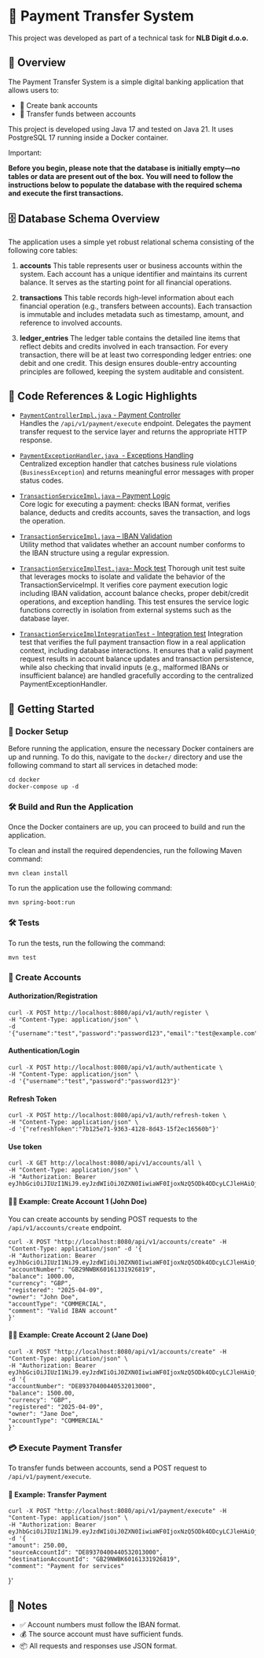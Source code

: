 # 💸 Payment Transfer System

This project was developed as part of a technical task for **NLB Digit d.o.o.**

## 📘 Overview

The Payment Transfer System is a simple digital banking application that allows users to:

- 🏦 Create bank accounts
- 🔁 Transfer funds between accounts

This project is developed using Java 17 and tested on Java 21. It uses PostgreSQL 17 running inside a Docker container.

Important:

**Before you begin, please note that the database is initially empty—no tables or data are present out of the box.**
**You will need to follow the instructions below to populate the database with the required schema and execute the first transactions.**

## 🗄️ Database Schema Overview
The application uses a simple yet robust relational schema consisting of the following core tables:

1. **accounts**
   This table represents user or business accounts within the system. Each account has a unique identifier and maintains
   its current balance. It serves as the starting point for all financial operations.

2. **transactions**
   This table records high-level information about each financial operation (e.g., transfers between accounts). Each
   transaction is immutable and includes metadata such as timestamp, amount, and reference to involved accounts.

3. **ledger_entries**
   The ledger table contains the detailed line items that reflect debits and credits involved in each transaction. For
   every transaction, there will be at least two corresponding ledger entries: one debit and one credit. This design
   ensures double-entry accounting principles are followed, keeping the system auditable and consistent.

## 📄 Code References & Logic Highlights

- [`PaymentControllerImpl.java` - Payment Controller](https://github.com/borispopicbusiness/paymenttransfersystem/blob/4ca4a46a7ddafa0112c8e410ac8cca3d634c2f63/src/main/java/org/borispopic/paymenttransfersystem/controller/impl/PaymentControllerImpl.java#L51-L57)  
  Handles the `/api/v1/payment/execute` endpoint. Delegates the payment transfer request to the service layer and
  returns the appropriate HTTP response.

- [`PaymentExceptionHandler.java `- Exceptions Handling](https://github.com/borispopicbusiness/paymenttransfersystem/blob/1fe1744e51e290d5d9063d5b315810ec1d715c1c/src/main/java/org/borispopic/paymenttransfersystem/exception/handler/PaymentExceptionHandler.java#L14-L36)  
  Centralized exception handler that catches business rule violations (`BusinessException`) and returns meaningful
  error messages with proper status codes.

- [`TransactionServiceImpl.java` – Payment Logic](https://github.com/borispopicbusiness/paymenttransfersystem/blob/4ca4a46a7ddafa0112c8e410ac8cca3d634c2f63/src/main/java/org/borispopic/paymenttransfersystem/service/impl/TransactionServiceImpl.java#L50-L87)  
  Core logic for executing a payment: checks IBAN format, verifies balance, deducts and credits accounts, saves
  the transaction, and logs the operation.

- [`TransactionServiceImpl.java` – IBAN Validation](https://github.com/borispopicbusiness/paymenttransfersystem/blob/4ca4a46a7ddafa0112c8e410ac8cca3d634c2f63/src/main/java/org/borispopic/paymenttransfersystem/service/impl/TransactionServiceImpl.java#L129-L139)  
  Utility method that validates whether an account number conforms to the IBAN structure using a regular expression.

- [`TransactionServiceImplTest.java`- Mock test](https://github.com/borispopicbusiness/paymenttransfersystem/blob/1fe1744e51e290d5d9063d5b315810ec1d715c1c/src/test/java/org/borispopic/paymenttransfersystem/service/impl/TransactionServiceImplTest.java#L32-L323)
  Thorough unit test suite that leverages mocks to isolate and validate the behavior of the TransactionServiceImpl.
  It verifies core payment execution logic including IBAN validation, account balance checks, proper debit/credit 
  operations, and exception handling. This test ensures the service logic functions correctly in isolation from 
  external systems such as the database layer.

- [`TransactionServiceImplIntegrationTest` - Integration test](https://github.com/borispopicbusiness/paymenttransfersystem/blob/1fe1744e51e290d5d9063d5b315810ec1d715c1c/src/test/java/org/borispopic/paymenttransfersystem/service/impl/TransactionServiceImplIntegrationTest.java#L29-L133)
  Integration test that verifies the full payment transaction flow in a real application context, including database interactions.
  It ensures that a valid payment request results in account balance updates and transaction persistence, while also checking that 
  invalid inputs (e.g., malformed IBANs or insufficient balance) are handled gracefully according to the centralized PaymentExceptionHandler.

## 🚀 Getting Started

### 🐳 Docker Setup

Before running the application, ensure the necessary Docker containers are up and running. To do this, navigate to the `docker/` directory and use the following command to start all services in detached mode:

    cd docker
    docker-compose up -d

### 🛠️ Build and Run the Application

Once the Docker containers are up, you can proceed to build and run the application.

To clean and install the required dependencies, run the following Maven command:

    mvn clean install

To run the application use the following command:

    mvn spring-boot:run

### 🛠️ Tests

To run the tests, run the following the command:

    mvn test

### 🧾 Create Accounts

#### Authorization/Registration

    curl -X POST http://localhost:8080/api/v1/auth/register \
    -H "Content-Type: application/json" \
    -d '{"username":"test","password":"password123","email":"test@example.com"}'

#### Authentication/Login

    curl -X POST http://localhost:8080/api/v1/auth/authenticate \
    -H "Content-Type: application/json" \
    -d '{"username":"test","password":"password123"}'

#### Refresh Token

    curl -X POST http://localhost:8080/api/v1/auth/refresh-token \
    -H "Content-Type: application/json" \
    -d '{"refreshToken":"7b125e71-9363-4128-8d43-15f2ec16560b"}'

#### Use token

    curl -X GET http://localhost:8080/api/v1/accounts/all \
    -H "Content-Type: application/json" \
    -H "Authorization: Bearer eyJhbGciOiJIUzI1NiJ9.eyJzdWIiOiJ0ZXN0IiwiaWF0IjoxNzQ5ODk4ODcyLCJleHAiOjE3NDk5MDI0NzJ9.rI6YmGa9AgxjPDSExsgNAOdWLotegBoSfr3N_dcjndE"

#### 🧑‍💼 Example: Create Account 1 (John Doe)

You can create accounts by sending POST requests to the `/api/v1/accounts/create` endpoint.

    curl -X POST "http://localhost:8080/api/v1/accounts/create" -H "Content-Type: application/json" -d '{
    -H "Authorization: Bearer eyJhbGciOiJIUzI1NiJ9.eyJzdWIiOiJ0ZXN0IiwiaWF0IjoxNzQ5ODk4ODcyLCJleHAiOjE3NDk5MDI0NzJ9.rI6YmGa9AgxjPDSExsgNAOdWLotegBoSfr3N_dcjndE"
    "accountNumber": "GB29NWBK60161331926819",
    "balance": 1000.00,
    "currency": "GBP",
    "registered": "2025-04-09",
    "owner": "John Doe",
    "accountType": "COMMERCIAL",
    "comment": "Valid IBAN account"
    }'

#### 👩‍💼 Example: Create Account 2 (Jane Doe)

    curl -X POST "http://localhost:8080/api/v1/accounts/create" -H "Content-Type: application/json" \
    -H "Authorization: Bearer eyJhbGciOiJIUzI1NiJ9.eyJzdWIiOiJ0ZXN0IiwiaWF0IjoxNzQ5ODk4ODcyLCJleHAiOjE3NDk5MDI0NzJ9.rI6YmGa9AgxjPDSExsgNAOdWLotegBoSfr3N_dcjndE"
    -d '{
    "accountNumber": "DE89370400440532013000",
    "balance": 1500.00,
    "currency": "GBP",
    "registered": "2025-04-09",
    "owner": "Jane Doe",
    "accountType": "COMMERCIAL"
    }'

### 💳 Execute Payment Transfer

To transfer funds between accounts, send a POST request to `/api/v1/payment/execute`.

#### 🔄 Example: Transfer Payment

    curl -X POST "http://localhost:8080/api/v1/payment/execute" -H "Content-Type: application/json" \
    -H "Authorization: Bearer eyJhbGciOiJIUzI1NiJ9.eyJzdWIiOiJ0ZXN0IiwiaWF0IjoxNzQ5ODk4ODcyLCJleHAiOjE3NDk5MDI0NzJ9.rI6YmGa9AgxjPDSExsgNAOdWLotegBoSfr3N_dcjndE"
    -d '{
    "amount": 250.00,
    "sourceAccountId": "DE89370400440532013000",
    "destinationAccountId": "GB29NWBK60161331926819",
    "comment": "Payment for services"
}'

## 📝 Notes

- ✅ Account numbers must follow the IBAN format.
- 💰 The source account must have sufficient funds.
- 📦 All requests and responses use JSON format.
